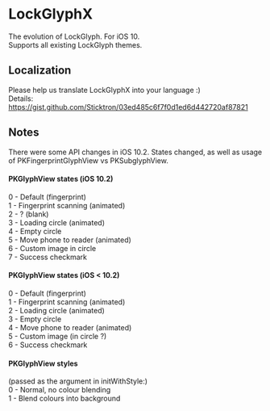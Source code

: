 # LockGlyphX
The evolution of LockGlyph. For iOS 10.  
Supports all existing LockGlyph themes.

## Localization
Please help us translate LockGlyphX into your language :)  
Details: https://gist.github.com/Sticktron/03ed485c6f7f0d1ed6d442720af87821

## Notes
There were some API changes in iOS 10.2. States changed, as well as usage of PKFingerprintGlyphView vs PKSubglyphView.

#### PKGlyphView states (iOS 10.2)
0 - Default (fingerprint)  
1 - Fingerprint scanning (animated)  
2 - ? (blank)  
3 - Loading circle (animated)  
4 - Empty circle  
5 - Move phone to reader (animated)  
6 - Custom image in circle  
7 - Success checkmark  

#### PKGlyphView states (iOS < 10.2)
0 - Default (fingerprint)  
1 - Fingerprint scanning (animated)  
2 - Loading circle (animated)  
3 - Empty circle  
4 - Move phone to reader (animated)  
5 - Custom image (in circle ?)  
6 - Success checkmark  

#### PKGlyphView styles
(passed as the argument in initWithStyle:)  
0 - Normal, no colour blending  
1 - Blend colours into background
